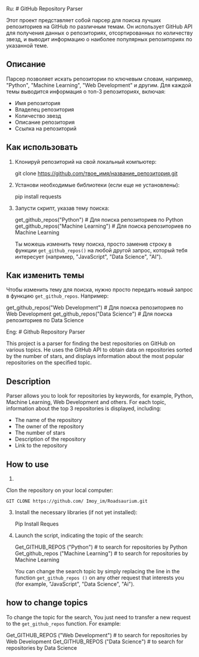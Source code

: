 Ru: # GitHub Repository Parser

Этот проект представляет собой парсер для поиска лучших репозиториев на GitHub по различным темам. Он использует GitHub API для получения данных о репозиториях, отсортированных по количеству звезд, и выводит информацию о наиболее популярных репозиториях по указанной теме.

## Описание

Парсер позволяет искать репозитории по ключевым словам, например, "Python", "Machine Learning", "Web Development" и другим. Для каждой темы выводится информация о топ-3 репозиториях, включая:

- Имя репозитория
- Владелец репозитория
- Количество звезд
- Описание репозитория
- Ссылка на репозиторий

## Как использовать

1. Клонируй репозиторий на свой локальный компьютер:

    
    git clone https://github.com/твое_имя/название_репозитория.git
   

3. Установи необходимые библиотеки (если еще не установлены):

    
    pip install requests
  

4. Запусти скрипт, указав тему поиска:

    
    get_github_repos("Python")  # Для поиска репозиториев по Python
    get_github_repos("Machine Learning")  # Для поиска репозиториев по Machine Learning
    

    Ты можешь изменить тему поиска, просто заменив строку в функции `get_github_repos()` на любой другой запрос, который тебя интересует (например, "JavaScript", "Data Science", "AI").

## Как изменить темы

Чтобы изменить тему для поиска, нужно просто передать новый запрос в функцию `get_github_repos`. Например:


get_github_repos("Web Development")  # Для поиска репозиториев по Web Development
get_github_repos("Data Science")  # Для поиска репозиториев по Data Science

Eng: # Github Repository Parser

This project is a parser for finding the best repositories on GitHub on various topics. He uses the GitHub API to obtain data on repositories sorted by the number of stars, and displays information about the most popular repositories on the specified topic.

## Description
Parser allows you to look for repositories by keywords, for example, Python, Machine Learning, Web Development and others. For each topic, information about the top 3 repositories is displayed, including:

- The name of the repository
- The owner of the repository
- The number of stars
- Description of the repository
- Link to the repository

## How to use

1.
Clon the repository on your local computer:

    
    GIT CLONE https://github.com/ Imoy_im/Roadsaurium.git
   

3. Install the necessary libraries (if not yet installed):

    
    Pip Install Reques
  

4. Launch the script, indicating the topic of the search:

    
    Get_GITHUB_REPOS ("Python") # to search for repositories by Python
Get_github_repos ("Machine Learning") # to search for repositories by Machine Learning
    

    You can change the search topic by simply replacing the line in the function `get_github_repos ()` on any other request that interests you (for example, "JavaScript", "Data Science", "Ai").

## how to change topics

To change the topic for the search,
You just need to transfer a new request to the `get_github_repos` function. For example:


Get_GITHUB_REPOS ("Web Development") # to search for repositories by Web Development
Get_GITHUB_REPOS ("Data Science") # to search for repositories by Data Science
